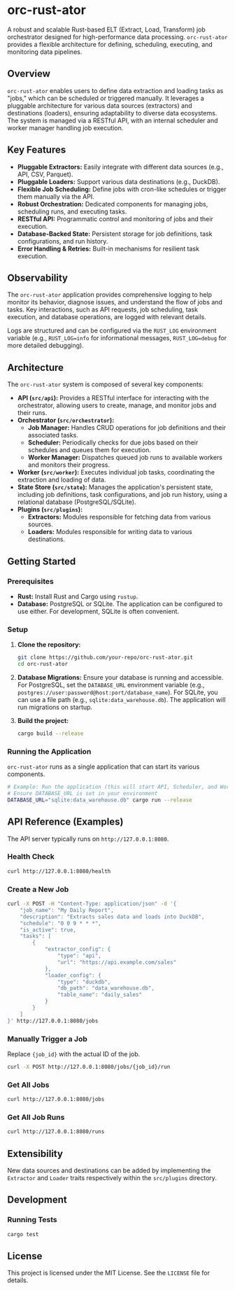 # orc-rust-ator

A robust and scalable Rust-based ELT (Extract, Load, Transform) job orchestrator designed for high-performance data processing. `orc-rust-ator` provides a flexible architecture for defining, scheduling, executing, and monitoring data pipelines.

## Overview

`orc-rust-ator` enables users to define data extraction and loading tasks as "jobs," which can be scheduled or triggered manually. It leverages a pluggable architecture for various data sources (extractors) and destinations (loaders), ensuring adaptability to diverse data ecosystems. The system is managed via a RESTful API, with an internal scheduler and worker manager handling job execution.

## Key Features

*   **Pluggable Extractors:** Easily integrate with different data sources (e.g., API, CSV, Parquet).
*   **Pluggable Loaders:** Support various data destinations (e.g., DuckDB).
*   **Flexible Job Scheduling:** Define jobs with cron-like schedules or trigger them manually via the API.
*   **Robust Orchestration:** Dedicated components for managing jobs, scheduling runs, and executing tasks.
*   **RESTful API:** Programmatic control and monitoring of jobs and their execution.
*   **Database-Backed State:** Persistent storage for job definitions, task configurations, and run history.
*   **Error Handling & Retries:** Built-in mechanisms for resilient task execution.

## Observability

The `orc-rust-ator` application provides comprehensive logging to help monitor its behavior, diagnose issues, and understand the flow of jobs and tasks. Key interactions, such as API requests, job scheduling, task execution, and database operations, are logged with relevant details.

Logs are structured and can be configured via the `RUST_LOG` environment variable (e.g., `RUST_LOG=info` for informational messages, `RUST_LOG=debug` for more detailed debugging).

## Architecture

The `orc-rust-ator` system is composed of several key components:

*   **API (`src/api`):** Provides a RESTful interface for interacting with the orchestrator, allowing users to create, manage, and monitor jobs and their runs.
*   **Orchestrator (`src/orchestrator`):**
    *   **Job Manager:** Handles CRUD operations for job definitions and their associated tasks.
    *   **Scheduler:** Periodically checks for due jobs based on their schedules and queues them for execution.
    *   **Worker Manager:** Dispatches queued job runs to available workers and monitors their progress.
*   **Worker (`src/worker`):** Executes individual job tasks, coordinating the extraction and loading of data.
*   **State Store (`src/state`):** Manages the application's persistent state, including job definitions, task configurations, and job run history, using a relational database (PostgreSQL/SQLite).
*   **Plugins (`src/plugins`):**
    *   **Extractors:** Modules responsible for fetching data from various sources.
    *   **Loaders:** Modules responsible for writing data to various destinations.

## Getting Started

### Prerequisites

*   **Rust:** Install Rust and Cargo using `rustup`.
*   **Database:** PostgreSQL or SQLite. The application can be configured to use either. For development, SQLite is often convenient.

### Setup

1.  **Clone the repository:**
    ```bash
    git clone https://github.com/your-repo/orc-rust-ator.git
    cd orc-rust-ator
    ```
2.  **Database Migrations:**
    Ensure your database is running and accessible.
    For PostgreSQL, set the `DATABASE_URL` environment variable (e.g., `postgres://user:password@host:port/database_name`).
    For SQLite, you can use a file path (e.g., `sqlite:data_warehouse.db`).
    The application will run migrations on startup.

3.  **Build the project:**
    ```bash
    cargo build --release
    ```

### Running the Application

`orc-rust-ator` runs as a single application that can start its various components.

```bash
# Example: Run the application (this will start API, Scheduler, and WorkerManager)
# Ensure DATABASE_URL is set in your environment
DATABASE_URL="sqlite:data_warehouse.db" cargo run --release
```

## API Reference (Examples)

The API server typically runs on `http://127.0.0.1:8080`.

### Health Check

```bash
curl http://127.0.0.1:8080/health
```

### Create a New Job

```bash
curl -X POST -H "Content-Type: application/json" -d '{
    "job_name": "My Daily Report",
    "description": "Extracts sales data and loads into DuckDB",
    "schedule": "0 0 9 * * *",
    "is_active": true,
    "tasks": [
        {
            "extractor_config": {
                "type": "api",
                "url": "https://api.example.com/sales"
            },
            "loader_config": {
                "type": "duckdb",
                "db_path": "data_warehouse.db",
                "table_name": "daily_sales"
            }
        }
    ]
}' http://127.0.0.1:8080/jobs
```

### Manually Trigger a Job

Replace `{job_id}` with the actual ID of the job.

```bash
curl -X POST http://127.0.0.1:8080/jobs/{job_id}/run
```

### Get All Jobs

```bash
curl http://127.0.0.1:8080/jobs
```

### Get All Job Runs

```bash
curl http://127.0.0.1:8080/runs
```

## Extensibility

New data sources and destinations can be added by implementing the `Extractor` and `Loader` traits respectively within the `src/plugins` directory.

## Development

### Running Tests

```bash
cargo test
```

## License

This project is licensed under the MIT License. See the `LICENSE` file for details.
